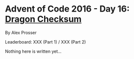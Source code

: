 # Advent of Code 2016 - Day 16: [Dragon Checksum](https://adventofcode.com/2016/day/16)
By Alex Prosser

Leaderboard: XXX (Part 1) / XXX (Part 2)

Nothing here is written yet...